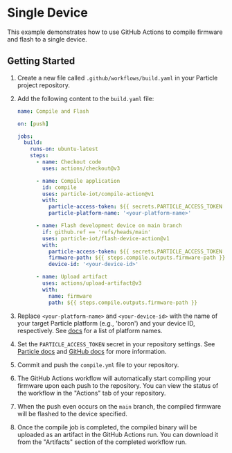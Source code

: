 # Single Device

This example demonstrates how to use GitHub Actions to compile firmware and flash to a single device.

## Getting Started

1. Create a new file called `.github/workflows/build.yaml` in your Particle project repository.
1. Add the following content to the `build.yaml` file:

    ```yaml
    name: Compile and Flash

    on: [push]

    jobs:
      build:
        runs-on: ubuntu-latest
        steps:
          - name: Checkout code
            uses: actions/checkout@v3

          - name: Compile application
            id: compile
            uses: particle-iot/compile-action@v1
            with:
              particle-access-token: ${{ secrets.PARTICLE_ACCESS_TOKEN }}
              particle-platform-name: '<your-platform-name>'

          - name: Flash development device on main branch
            if: github.ref == 'refs/heads/main'
            uses: particle-iot/flash-device-action@v1
            with:
              particle-access-token: ${{ secrets.PARTICLE_ACCESS_TOKEN }}
              firmware-path: ${{ steps.compile.outputs.firmware-path }}
              device-id: '<your-device-id>'

          - name: Upload artifact
            uses: actions/upload-artifact@v3
            with:
              name: firmware
              path: ${{ steps.compile.outputs.firmware-path }}
    ```

1. Replace `<your-platform-name>` and `<your-device-id>` with the name of your target Particle platform (e.g., 'boron') and your device ID, respectively. See [docs](https://github.com/particle-iot/compile-action#usage) for a list of platform names.
1. Set the `PARTICLE_ACCESS_TOKEN` secret in your repository settings. See [Particle docs](https://docs.particle.io/firmware/best-practices/github-actions/#obtain-an-access-token) and [GitHub docs](https://docs.github.com/en/actions/reference/encrypted-secrets#creating-encrypted-secrets-for-a-repository) for more information.
1. Commit and push the `compile.yml` file to your repository.
1. The GitHub Actions workflow will automatically start compiling your firmware upon each push to the repository. You can view the status of the workflow in the "Actions" tab of your repository.
1. When the push even occurs on the `main` branch, the compiled firmware will be flashed to the device specified.
1. Once the compile job is completed, the compiled binary will be uploaded as an artifact in the GitHub Actions run. You can download it from the "Artifacts" section of the completed workflow run.
